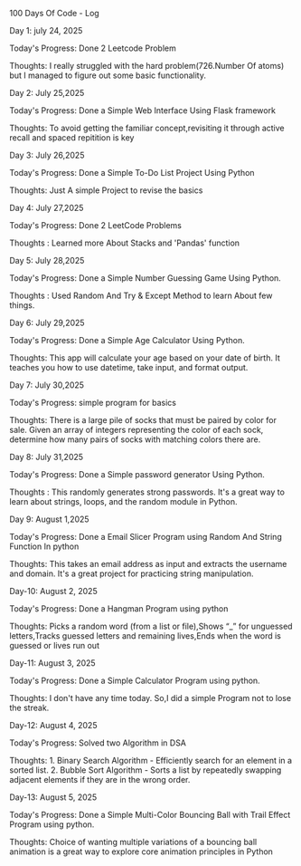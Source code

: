 100 Days Of Code - Log

Day 1: july 24, 2025

Today's Progress: Done 2 Leetcode Problem

Thoughts: I really struggled with the hard problem(726.Number Of atoms) but I managed to figure out some basic functionality.

Day 2: July 25,2025

Today's Progress: Done a Simple Web Interface Using Flask framework

Thoughts: To avoid getting the familiar concept,revisiting it through active recall and spaced repitition is key

Day 3: July 26,2025

Today's Progress: Done a Simple To-Do List Project Using Python

Thoughts: Just A simple Project to revise the basics

Day 4: July 27,2025

Today's Progress: Done 2 LeetCode Problems

Thoughts : Learned more About Stacks and  'Pandas' function 

Day 5: July 28,2025

Today's Progress: Done a Simple Number Guessing Game Using Python.

Thoughts : Used Random And Try & Except Method to learn About few things.

Day 6: July 29,2025

Today's Progress: Done a Simple Age Calculator Using Python.

Thoughts: This app will calculate your age based on your date of birth. It teaches you how to use datetime, take input, and format output.

Day 7: July 30,2025

Today's Progress: simple program for basics

Thoughts: There is a large pile of socks that must be paired by color for sale. Given an array of integers representing the color of each sock, determine how many pairs of socks with matching colors there are.

Day 8: July 31,2025

Today's Progress: Done a Simple password generator Using Python.

Thoughts : This randomly generates strong passwords. It's a great way to learn about strings, loops, and the random module in Python.

Day 9: August 1,2025

Today's Progress: Done a Email Slicer Program using Random And String Function In python

Thoughts: This takes an email address as input and extracts the username and domain. It's a great project for practicing string manipulation.

Day-10: August 2, 2025

Today's Progress: Done a Hangman Program using  python

Thoughts: Picks a random word (from a list or file),Shows “_” for unguessed letters,Tracks guessed letters and remaining lives,Ends when the word is guessed or lives run out

Day-11: August 3, 2025

Today's Progress: Done a Simple Calculator Program using  python.

Thoughts: I don't have any time today. So,I did a simple Program not to lose the streak.

Day-12: August 4, 2025

Today's Progress: Solved two Algorithm in DSA

Thoughts: 1. Binary Search Algorithm - Efficiently search for an element in a sorted list.
          2. Bubble Sort Algorithm - Sorts a list by repeatedly swapping adjacent elements if they are in the wrong order.

Day-13: August 5, 2025

Today's Progress: Done a Simple Multi-Color Bouncing Ball with Trail Effect Program using  python.

Thoughts: Choice of wanting multiple variations of a bouncing ball animation is a great way to explore core animation principles in Python 
